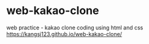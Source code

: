 # web-kakao-clone
web practice - kakao clone coding using html and css
https://kangsj123.github.io/web-kakao-clone/
